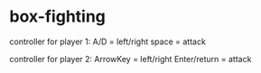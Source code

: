 # box-fighting

controller for player 1:
A/D = left/right
space = attack

controller for player 2:
ArrowKey = left/right
Enter/return = attack
